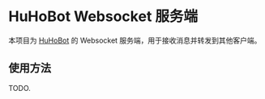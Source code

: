 # HuHoBot Websocket 服务端

本项目为 [HuHoBot](https://github.com/HuHo-Bot/HuHoBot) 的 Websocket 服务端，用于接收消息并转发到其他客户端。

## 使用方法

TODO.


